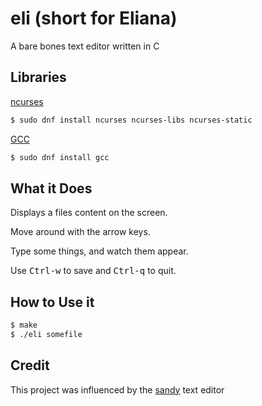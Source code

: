 # eli (short for Eliana)

A bare bones text editor written in C

## Libraries

[ncurses](https://www.gnu.org/software/ncurses/ncurses.html)

```bash
$ sudo dnf install ncurses ncurses-libs ncurses-static
```

[GCC](http://gcc.gnu.org/)

```bash
$ sudo dnf install gcc
```

## What it Does

Displays a files content on the screen.

Move around with the arrow keys.

Type some things, and watch them appear.

Use <kbd>Ctrl-w</kbd> to save and <kbd>Ctrl-q</kbd> to quit.

## How to Use it

```bash
$ make
$ ./eli somefile
```

## Credit

This project was influenced by the [sandy](http://tools.suckless.org/sandy) text editor
